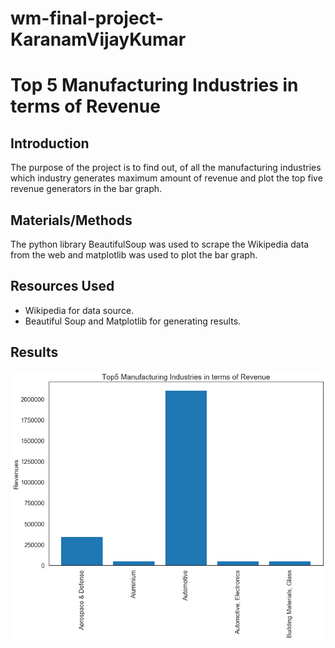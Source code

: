 # wm-final-project-KaranamVijayKumar

# Top 5 Manufacturing Industries in terms of Revenue
## Introduction
The purpose of the project is to find out, of all the manufacturing industries which industry generates maximum amount of revenue and plot the top five revenue generators in the bar graph.
## Materials/Methods
The python library BeautifulSoup was used to scrape the Wikipedia data from the web and matplotlib was used to plot the bar graph.
## Resources Used
* Wikipedia for data source.
* Beautiful Soup and Matplotlib for generating results.
## Results

![results](results.png)
